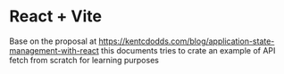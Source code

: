 # React + Vite

Base on the proposal at https://kentcdodds.com/blog/application-state-management-with-react this documents tries to crate an example of API fetch from scratch for learning purposes